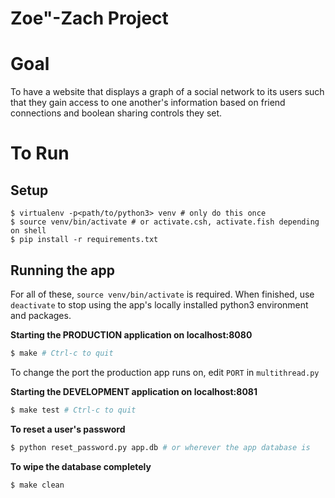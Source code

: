 Zoe"-Zach Project
=================

# Goal
To have a website that displays a graph of a social network to its users such that they gain access to one another's information based on friend connections
and boolean sharing controls they set.

# To Run

Setup
-----

```
$ virtualenv -p<path/to/python3> venv # only do this once
$ source venv/bin/activate # or activate.csh, activate.fish depending on shell
$ pip install -r requirements.txt
```

Running the app
---------------

For all of these, `source venv/bin/activate` is required.
When finished, use `deactivate` to stop using the app's locally installed
python3 environment and packages.

**Starting the PRODUCTION application on localhost:8080**

```bash
$ make # Ctrl-c to quit
```

To change the port the production app runs on, edit `PORT` in `multithread.py`

**Starting the DEVELOPMENT application on localhost:8081**

```bash
$ make test # Ctrl-c to quit
```

**To reset a user's password**

```bash
$ python reset_password.py app.db # or wherever the app database is
```

**To wipe the database completely**

```bash
$ make clean
```
